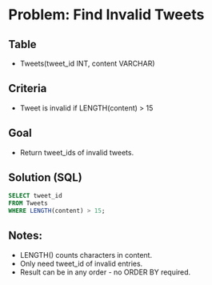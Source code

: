 # Problem: Find Invalid Tweets

## Table
- Tweets(tweet_id INT, content VARCHAR)

## Criteria
- Tweet is invalid if LENGTH(content) > 15

## Goal
- Return tweet_ids of invalid tweets.

## Solution (SQL)

```sql
SELECT tweet_id
FROM Tweets
WHERE LENGTH(content) > 15;
```

## Notes:

- LENGTH() counts characters in content.
- Only need tweet_id of invalid entries.
- Result can be in any order - no ORDER BY required.